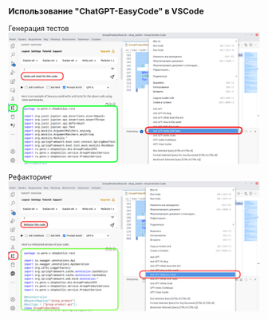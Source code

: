 ### Использование "ChatGPT-EasyCode" в VSCode

Генерация тестов
![Сгенерировать тесты ChatGPT-EasyCode](run_write_test_easycode.png)

Рефакторинг
![Рефакторинг ChatGPT-EasyCode](run_refactor_easycode.png)
